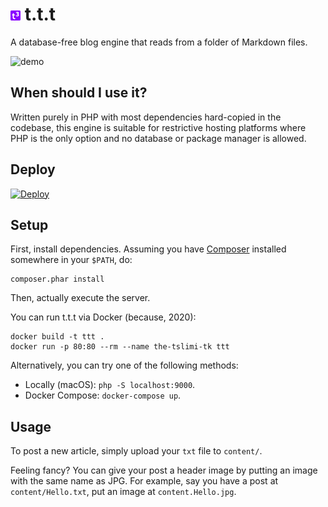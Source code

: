 # ![logo](favicon-16x16.png) t.t.t

A database-free blog engine that reads from a folder of Markdown files.

![demo](https://imgur.com/XNnu0w8.jpg)

## When should I use it?

Written purely in PHP with most dependencies hard-copied in the codebase, this engine is suitable for restrictive hosting platforms where PHP is the only option and no database or package manager is allowed.

## Deploy

[![Deploy](https://www.herokucdn.com/deploy/button.svg)](https://heroku.com/deploy)

## Setup

First, install dependencies. Assuming you have [Composer](https://getcomposer.org/doc/01-basic-usage.md) installed somewhere in your `$PATH`, do:

```shell
composer.phar install
```

Then, actually execute the server.

You can run t.t.t via Docker (because, 2020):

```shell
docker build -t ttt .
docker run -p 80:80 --rm --name the-tslimi-tk ttt
```

Alternatively, you can try one of the following methods:

- Locally (macOS): `php -S localhost:9000`.
- Docker Compose: `docker-compose up`.

## Usage

To post a new article, simply upload your `txt` file to `content/`.

Feeling fancy? You can give your post a header image by putting an image with the same name as JPG. For example, say you have a post at `content/Hello.txt`, put an image at `content.Hello.jpg`.
